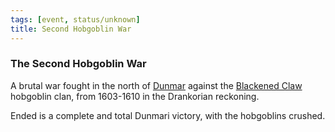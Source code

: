 ```yaml
---
tags: [event, status/unknown]
title: Second Hobgoblin War
---
```


### The Second Hobgoblin War


A brutal war fought in the north of [Dunmar](<../../gazetteer/greater-dunmar/realms/dunmar/dunmar.md>) against the [Blackened Claw](<../../groups/hobgoblin-clans/blackened-claw.md>) hobgoblin clan, from 1603-1610 in the Drankorian reckoning. 

Ended is a complete and total Dunmari victory, with the hobgoblins crushed. 

